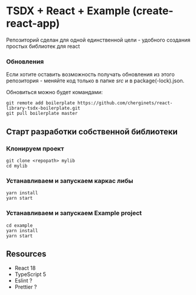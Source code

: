# TSDX + React + Example (create-react-app)

Репозиторий сделан для одной единственной цели - удобного создания простых библиотек 
для react

### Обновления
Если хотите оставить возможность получать обновления из этого репозитория - меняйте код только в папке *src* и в package(-lock).json.

Обновиться можно будет командами: 
```
git remote add boilerplate https://github.com/cherginets/react-library-tsdx-boilerplate.git
git pull boilerplate master
```




## Старт разработки собственной библиотеки

### Клонируем проект
```
git clone <repopath> mylib
cd mylib
```
### Устанавливаем и запускаем каркас либы
```
yarn install
yarn start
```
### Устанавливаем и запускаем Example project
```
cd example
yarn install
yarn start
```

## Resources
* React 18
* TypeScript 5
* Eslint ?
* Prettier ?